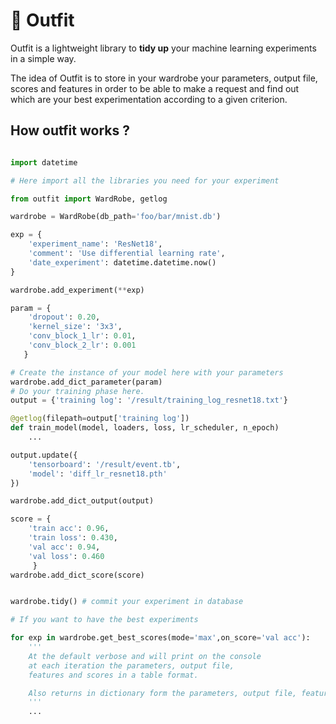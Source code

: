 # :dress: Outfit

Outfit is a lightweight library to **tidy up** your machine learning experiments in a simple way.

The idea of Outfit is to store in your wardrobe your parameters, output file, scores and features in order to be able to make a request and find out which are your best experimentation according to a given criterion.

## How outfit works ?

```python

import datetime

# Here import all the libraries you need for your experiment

from outfit import WardRobe, getlog

wardrobe = WardRobe(db_path='foo/bar/mnist.db')

exp = {
    'experiment_name': 'ResNet18',
    'comment': 'Use differential learning rate',
    'date_experiment': datetime.datetime.now()
}

wardrobe.add_experiment(**exp)

param = {
    'dropout': 0.20,
    'kernel_size': '3x3',
    'conv_block_1_lr': 0.01,
    'conv_block_2_lr': 0.001
   }

# Create the instance of your model here with your parameters
wardrobe.add_dict_parameter(param)
# Do your training phase here.
output = {'training log': '/result/training_log_resnet18.txt'}

@getlog(filepath=output['training log'])
def train_model(model, loaders, loss, lr_scheduler, n_epoch)
    ...

output.update({
    'tensorboard': '/result/event.tb',
    'model': 'diff_lr_resnet18.pth'
})

wardrobe.add_dict_output(output)

score = {
    'train acc': 0.96,
    'train loss': 0.430,
    'val acc': 0.94,
    'val loss': 0.460
     }
wardrobe.add_dict_score(score)


wardrobe.tidy() # commit your experiment in database

# If you want to have the best experiments 

for exp in wardrobe.get_best_scores(mode='max',on_score='val acc'):
    '''
    At the default verbose and will print on the console 
    at each iteration the parameters, output file, 
    features and scores in a table format.

    Also returns in dictionary form the parameters, output file, features and scores.
    '''
    ...


```